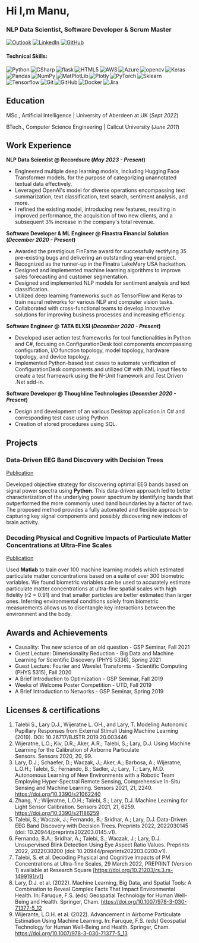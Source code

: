# Hi I,m Manu,
###  NLP Data Scientist, Software Developer & Scrum Master
[![Outlook](https://img.shields.io/badge/Microsoft_Outlook-0078D4?style=for-the-badge&logo=microsoft-outlook&logoColor=white)](mailto:manun.venugopal@outlook.com?subject=SubjectHere)
[![LinkedIn](https://img.shields.io/badge/linkedin-%230077B5.svg?style=for-the-badge&logo=linkedin&logoColor=white)](https://www.linkedin.com/in/manu-venugopalan-abdn/)
[![GitHub](https://img.shields.io/badge/github-%23121011.svg?style=for-the-badge&logo=github&logoColor=white)](https://github.com/nmanuvenugopal)

#### Technical Skills: 
<img align="left" alt="Python" src="https://img.shields.io/badge/python-3670A0?style=for-the-badge&logo=python&logoColor=ffdd54">
<img align="left" alt="CSharp" src="https://img.shields.io/badge/c%23-%23239120.svg?style=for-the-badge&logo=csharp&logoColor=white">
<img align="left" alt="flask" src="https://img.shields.io/badge/flask-%23000.svg?style=for-the-badge&logo=flask&logoColor=white">
<img align="left" alt="HTML5" src="https://img.shields.io/badge/html5-%23E34F26.svg?style=for-the-badge&logo=html5&logoColor=white">
<img align="left" alt="AWS" src="https://img.shields.io/badge/AWS-%23FF9900.svg?style=for-the-badge&logo=amazon-aws&logoColor=white">
<img align="left" alt="Azure" src="https://img.shields.io/badge/azure-%230072C6.svg?style=for-the-badge&logo=microsoftazure&logoColor=white">
<img align="left" alt="opencv" src="https://img.shields.io/badge/opencv-%23white.svg?style=for-the-badge&logo=opencv&logoColor=white">
<img align="left" alt="Keras" src="https://img.shields.io/badge/Keras-%23D00000.svg?style=for-the-badge&logo=Keras&logoColor=white">
<img align="left" alt="Pandas" src="https://img.shields.io/badge/pandas-%23150458.svg?style=for-the-badge&logo=pandas&logoColor=white">
<img align="left" alt="NumPy" src="https://img.shields.io/badge/numpy-%23013243.svg?style=for-the-badge&logo=numpy&logoColor=white">
<img align="left" alt="MatPlotLib" src="https://img.shields.io/badge/Matplotlib-%23ffffff.svg?style=for-the-badge&logo=Matplotlib&logoColor=black">
<img align="left" alt="Plotly" src="https://img.shields.io/badge/Plotly-%233F4F75.svg?style=for-the-badge&logo=plotly&logoColor=white">
<img align="left" alt="PyTorch" src="https://img.shields.io/badge/PyTorch-%23EE4C2C.svg?style=for-the-badge&logo=PyTorch&logoColor=white">
<img align="left" alt="Sklearn" src="https://img.shields.io/badge/scikit--learn-%23F7931E.svg?style=for-the-badge&logo=scikit-learn&logoColor=white">
<img align="left" alt="Tensorflow" src="https://img.shields.io/badge/TensorFlow-%23FF6F00.svg?style=for-the-badge&logo=TensorFlow&logoColor=white">
<img align="left" alt="Git" src="https://img.shields.io/badge/git-%23F05033.svg?style=for-the-badge&logo=git&logoColor=white">
<img align="left" alt="GitHub" src="https://img.shields.io/badge/github-%23121011.svg?style=for-the-badge&logo=github&logoColor=white">
<img align="left" alt="Docker" src="https://img.shields.io/badge/docker-%230db7ed.svg?style=for-the-badge&logo=docker&logoColor=white">
<img align="left" alt="Jira" src="https://img.shields.io/badge/jira-%230A0FFF.svg?style=for-the-badge&logo=jira&logoColor=white">

<br clear="left">

## Education
MSc., Artificial Intelligence | University of Aberdeen at UK (_Sept 2022_)			

BTech., Computer Science Engineering | Calicut University (_June 2011_)	 			        		

## Work Experience
**NLP Data Scientist @ Recordsure  (_May 2023 - Present_)**
- Engineered multiple deep learning models, including Hugging Face Transformer models, for the purpose of categorizing unannotated textual data effectively.
- Leveraged OpenAI's model for diverse operations encompassing text summarization, text classification, text search, sentiment analysis, and more.
- I refined the existing model, introducing new features, resulting in improved performance, the acquisition of two new clients, and a subsequent 3% increase in the company's total revenue.

**Software Developer & ML Engineer @ Finastra Financial Solution (_December 2020 - Present_)**
- Awarded the prestigious FinFame award for successfully rectifying 35 pre-existing bugs and delivering an outstanding year-end project.
- Recognized as the runner-up in the Finatra LakeMary USA hackathon.
-  Designed and implemented machine learning algorithms to improve sales forecasting and customer segmentation. 
-  Designed and implemented NLP models for sentiment analysis and text classification.
- Utilized deep learning frameworks such as TensorFlow and Keras to train neural networks for various NLP and computer vision tasks.
- Collaborated with cross-functional teams to develop innovative solutions for improving business processes and increasing efficiency.

**Software Engineer @ TATA ELXSI (_December 2020 - Present_)**
- Developed user action test frameworks for tool functionalities in Python and C#, focusing on ConfigurationDesk tool components encompassing configuration, I/O function topology, model topology, hardware topology, and device topology.
- Implemented Python-based test cases to automate verification of ConfigurationDesk components and utilized C# with XML input files to create a test framework using the N-Unit framework and Test Driven .Net add-in.

**Software Developer @ Thoughline Technologies (_December 2020 - Present_)**
- Design and development of an various Desktop application in C# and corresponding test case using Python.
- Creation of stored procedures using SQL.

## Projects
### Data-Driven EEG Band Discovery with Decision Trees
[Publication](https://www.mdpi.com/1424-8220/22/8/3048)

Developed objective strategy for discovering optimal EEG bands based on signal power spectra using **Python**. This data-driven approach led to better characterization of the underlying power spectrum by identifying bands that outperformed the more commonly used band boundaries by a factor of two. The proposed method provides a fully automated and flexible approach to capturing key signal components and possibly discovering new indices of brain activity.

### Decoding Physical and Cognitive Impacts of Particulate Matter Concentrations at Ultra-Fine Scales
[Publication](https://www.mdpi.com/1424-8220/22/11/4240)

Used **Matlab** to train over 100 machine learning models which estimated particulate matter concentrations based on a suite of over 300 biometric variables. We found biometric variables can be used to accurately estimate particulate matter concentrations at ultra-fine spatial scales with high fidelity (r2 = 0.91) and that smaller particles are better estimated than larger ones. Inferring environmental conditions solely from biometric measurements allows us to disentangle key interactions between the environment and the body.


## Awards and Achievements
- Causality: The new science of an old question - GSP Seminar, Fall 2021
- Guest Lecture: Dimensionality Reduction - Big Data and Machine Learning for Scientific Discovery (PHYS 5336), Spring 2021
- Guest Lecture: Fourier and Wavelet Transforms - Scientific Computing (PHYS 5315), Fall 2020
- A Brief Introduction to Optimization - GSP Seminar, Fall 2019
- Weeks of Welcome Poster Competition - UTD, Fall 2019
- A Brief Introduction to Networks - GSP Seminar, Spring 2019

## Licenses & certifications
1. Talebi S., Lary D.J., Wijeratne L. OH., and Lary, T. Modeling Autonomic Pupillary Responses from External Stimuli Using Machine Learning (2019). DOI: 10.26717/BJSTR.2019.20.003446
2. Wijeratne, L.O.; Kiv, D.R.; Aker, A.R.; Talebi, S.; Lary, D.J. Using Machine Learning for the Calibration of Airborne Particulate Sensors. Sensors 2020, 20, 99.
3. Lary, D.J.; Schaefer, D.; Waczak, J.; Aker, A.; Barbosa, A.; Wijeratne, L.O.H.; Talebi, S.; Fernando, B.; Sadler, J.; Lary, T.; Lary, M.D. Autonomous Learning of New Environments with a Robotic Team Employing Hyper-Spectral Remote Sensing, Comprehensive In-Situ Sensing and Machine Learning. Sensors 2021, 21, 2240. https://doi.org/10.3390/s21062240
4. Zhang, Y.; Wijeratne, L.O.H.; Talebi, S.; Lary, D.J. Machine Learning for Light Sensor Calibration. Sensors 2021, 21, 6259. https://doi.org/10.3390/s21186259
5. Talebi, S.; Waczak, J.; Fernando, B.; Sridhar, A.; Lary, D.J. Data-Driven EEG Band Discovery with Decision Trees. Preprints 2022, 2022030145 (doi: 10.20944/preprints202203.0145.v1).
6. Fernando, B.A.; Sridhar, A.; Talebi, S.; Waczak, J.; Lary, D.J. Unsupervised Blink Detection Using Eye Aspect Ratio Values. Preprints 2022, 2022030200 (doi: 10.20944/preprints202203.0200.v1).
7. Talebi, S. et al. Decoding Physical and Cognitive Impacts of PM Concentrations at Ultra-fine Scales, 29 March 2022, PREPRINT (Version 1) available at Research Square [https://doi.org/10.21203/rs.3.rs-1499191/v1]
8. Lary, D.J. et al. (2022). Machine Learning, Big Data, and Spatial Tools: A Combination to Reveal Complex Facts That Impact Environmental Health. In: Faruque, F.S. (eds) Geospatial Technology for Human Well-Being and Health. Springer, Cham. https://doi.org/10.1007/978-3-030-71377-5_12
9. Wijerante, L.O.H. et al. (2022). Advancement in Airborne Particulate Estimation Using Machine Learning. In: Faruque, F.S. (eds) Geospatial Technology for Human Well-Being and Health. Springer, Cham. https://doi.org/10.1007/978-3-030-71377-5_13


